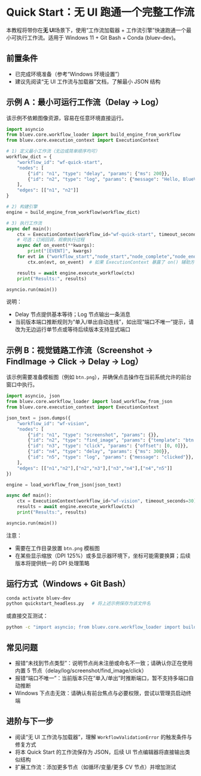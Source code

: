 # Quick Start：无 UI 跑通一个完整工作流

本教程将带你在**无 UI**场景下，使用“工作流加载器 + 工作流引擎”快速跑通一个最小可执行工作流。适用于 Windows 11 + Git Bash + Conda (bluev-dev)。

## 前置条件
- 已完成环境准备（参考“Windows 环境设置”）
- 建议先阅读“无 UI 工作流与加载器”文档，了解最小 JSON 结构

## 示例 A：最小可运行工作流（Delay → Log）
该示例不依赖图像资源，容易在任意环境直接运行。

```python
import asyncio
from bluev.core.workflow_loader import build_engine_from_workflow
from bluev.core.execution_context import ExecutionContext

# 1) 定义最小工作流（无边或简单顺序均可）
workflow_dict = {
    "workflow_id": "wf-quick-start",
    "nodes": [
        {"id": "n1", "type": "delay", "params": {"ms": 200}},
        {"id": "n2", "type": "log", "params": {"message": "Hello, BlueV!"}},
    ],
    "edges": [["n1", "n2"]]
}

# 2) 构建引擎
engine = build_engine_from_workflow(workflow_dict)

# 3) 执行工作流
async def main():
    ctx = ExecutionContext(workflow_id="wf-quick-start", timeout_seconds=10)
    # 可选：订阅回调，观察执行过程
    async def on_event(**kwargs):
        print("[EVENT]", kwargs)
    for evt in ("workflow_start","node_start","node_complete","node_end","workflow_complete","workflow_end","workflow_error","node_error"):
        ctx.on(evt, on_event)  # 如果 ExecutionContext 暴露了 on() 辅助方法

    results = await engine.execute_workflow(ctx)
    print("Results:", results)

asyncio.run(main())
```

说明：
- Delay 节点提供基本等待；Log 节点输出一条消息
- 当前版本端口推断规则为“单入/单出自动连线”，如出现“端口不唯一”提示，请改为无边运行单节点或等待后续版本支持显式端口

## 示例 B：视觉链路工作流（Screenshot → FindImage → Click → Delay → Log）
该示例需要准备模板图（例如 `btn.png`），并确保点击操作在当前系统允许的前台窗口中执行。

```python
import asyncio, json
from bluev.core.workflow_loader import load_workflow_from_json
from bluev.core.execution_context import ExecutionContext

json_text = json.dumps({
    "workflow_id": "wf-vision",
    "nodes": [
        {"id": "n1", "type": "screenshot", "params": {}},
        {"id": "n2", "type": "find_image", "params": {"template": "btn.png", "threshold": 0.85}},
        {"id": "n3", "type": "click", "params": {"offset": [0, 0]}},
        {"id": "n4", "type": "delay", "params": {"ms": 300}},
        {"id": "n5", "type": "log", "params": {"message": "clicked"}},
    ],
    "edges": [["n1","n2"],["n2","n3"],["n3","n4"],["n4","n5"]]
})

engine = load_workflow_from_json(json_text)

async def main():
    ctx = ExecutionContext(workflow_id="wf-vision", timeout_seconds=30)
    results = await engine.execute_workflow(ctx)
    print("Results:", results)

asyncio.run(main())
```

注意：
- 需要在工作目录放置 `btn.png` 模板图
- 在某些显示缩放（DPI 125%）或多显示器环境下，坐标可能需要换算；后续版本将提供统一的 DPI 处理策略

## 运行方式（Windows + Git Bash）
```bash
conda activate bluev-dev
python quickstart_headless.py   # 将上述示例保存为该文件名
```

或直接交互测试：
```bash
python -c "import asyncio; from bluev.core.workflow_loader import build_engine_from_workflow; from bluev.core.execution_context import ExecutionContext; wf={'workflow_id':'wf','nodes':[{'id':'n1','type':'delay','params':{'ms':200}},{'id':'n2','type':'log','params':{'message':'hi'}}],'edges':[['n1','n2']]}; import sys; async def main():\n ctx=ExecutionContext(workflow_id='wf');\n eng=build_engine_from_workflow(wf);\n print(await eng.execute_workflow(ctx));\n asyncio.run(main())"  # 行内演示（可读性较差）
```

## 常见问题
- 报错“未找到节点类型”：说明节点尚未注册或命名不一致；请确认你正在使用内置 5 节点（delay/log/screenshot/find_image/click）
- 报错“端口不唯一”：当前版本只在“单入/单出”时推断端口，暂不支持多端口自动推断
- Windows 下点击无效：请确认有前台焦点与必要权限，尝试以管理员启动终端

## 进阶与下一步
- 阅读“无 UI 工作流与加载器”，理解 `WorkflowValidationError` 的触发条件与修复方式
- 将本 Quick Start 的工作流保存为 JSON，后续 UI 节点编辑器将直接输出类似结构
- 扩展工作流：添加更多节点（如循环/变量/更多 CV 节点）并增加测试
